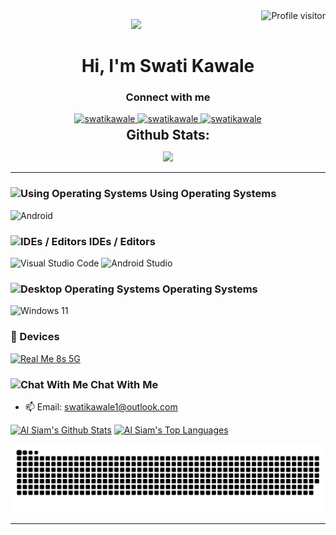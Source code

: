 <a href="https://komarev.com/ghpvc/?username=swatikawale">
  <img align="right" src="https://komarev.com/ghpvc/?username=swatikawale&label=Visitors&color=0e75b6&style=flat" alt="Profile visitor" />
</a>

<p align="center">
  <img style="width:14rem; height:auto" src="https://media.tenor.com/hR312hTG5T0AAAAi/mythikore-anime-girl.gif"/>
</p>

<h1 align="center">Hi, I'm Swati Kawale</h1>

<h3 font-size="20" align="center"></h3>

<h3 align="center">Connect with me</h3>

<div style="margin-top:10px" align="center">
  <div> 
 <a href="https://swatikawale.github.io/portfolio/" target="blank">
  <img src="https://img.shields.io/badge/Website-DC143C?style=for-the-badge&logo=medium&logoColor=white" alt="swatikawale" />
 </a>
    <a  href="https://www.linkedin.com/in/swati-kawale/" target="_blank">
      <img src="https://img.shields.io/badge/Linked%20In-0A66C2.svg?style=for-the-badge&logo=linkedin&logoColor=white" alt="swatikawale"/>
    </a>
    <a  href="https://www.instagram.com/swati_k_50" target="_blank"> 
     <img src="https://img.shields.io/badge/Instagram-fe4164?style=for-the-badge&logo=instagram&logoColor=white&color=purple" alt="swatikawale" />
    </a>
   
  </div>
 
</div>

<div align="center">
<h2 align="center" style="margin: 5px 10px;">Github Stats:</h2> 
  
[![](https://github-readme-streak-stats.herokuapp.com/?user=swatikawale&theme=material-palenight)](https://github.com/swatikawale)
</div>

---

### ![](https://cdn.jsdelivr.net/gh/primer/octicons/icons/code-24.svg "Using Operating Systems") Using Operating Systems

![](http://img.shields.io/static/v1?style=for-the-badge&message=Android&color=eeeeee&logo=Android&logoColor=3ddb85&label= "Android")

### ![](https://cdn.jsdelivr.net/gh/primer/octicons/icons/rocket-24.svg "IDEs / Editors") IDEs / Editors

![](http://img.shields.io/static/v1?style=for-the-badge&message=Visual%20Studio%20Code&color=eeeeee&logo=VisualStudioCode&logoColor=0078D6&label= "Visual Studio Code")
![](http://img.shields.io/static/v1?style=for-the-badge&message=Android%20Studio&color=eeeeee&logo=AndroidStudio&logoColor=000000&label= "Android Studio")

### ![](https://cdn.jsdelivr.net/gh/primer/octicons/icons/device-desktop-24.svg "Desktop Operating Systems") Operating Systems

![](http://img.shields.io/static/v1?style=for-the-badge&message=Windows%2011&color=eeeeee&logo=Windows&logoColor=0078D6&label= "Windows 11")

### 📱 Devices

[![Real Me 8s 5G](https://img.shields.io/badge/Realme%208s%205g-ff0505?style=flat-square&logo=Lenovo&logoColor=FFFFFF&labelColor=0595ff)](https://www.realme.com/in/realme-8s-5g/specs)

### ![](https://cdn.jsdelivr.net/gh/primer/octicons/icons/mail-24.svg "Chat With Me") Chat With Me

- 📫 Email: swatikawale1@outlook.com

<a align="center"> 
    <a href="https://github.com/swatikawale"><img alt="Al Siam's Github Stats" src="https://denvercoder1-github-readme-stats.vercel.app/api?username=swatikawale&show_icons=true&count_private=true&theme=material-palenight&border_color=7F3FBF&icon_color=F8D866" height="192px" width="49.5%"/></a>
  <a href="https://github.com/swatikawale"><img alt="Al Siam's Top Languages" src="https://denvercoder1-github-readme-stats.vercel.app/api/top-langs/?username=swatikawale&langs_count=8&layout=compact&theme=material-palenight&border_color=7F3FBF&icon_color=F8D866" height="192px" width="49.5%"/></a>
  <br/>
</a>

<p align="center">
  <img  src="https://raw.githubusercontent.com/Elanza-48/Elanza-48/main/resources/img/github-contribution-grid-snake.svg"
    alt="example" />
</p>


---
